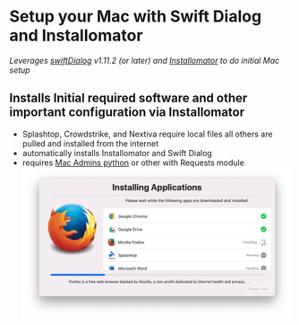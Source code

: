 # Setup your Mac with Swift Dialog and Installomator
_Leverages [swiftDialog](https://github.com/bartreardon/swiftDialog) v1.11.2 (or later) and [Installomator](https://github.com/Installomator/Installomator) to do initial Mac setup_

## Installs Initial required software and other important configuration via Installomator
- Splashtop, Crowdstrike, and Nextiva require local files all others are pulled and installed from the internet
- automatically installs Installomator and Swift Dialog
- requires [Mac Admins python](https://github.com/macadmins/python) or other with Requests module 
![Screenshot](mac-setup-py.png)
